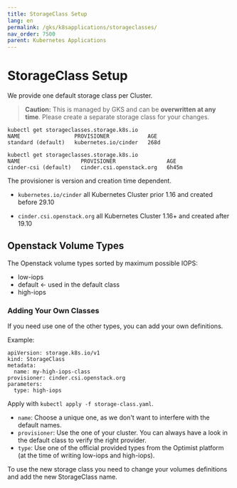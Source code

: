 ```yaml
---
title: StorageClass Setup
lang: en
permalink: /gks/k8sapplications/storageclasses/
nav_order: 7500
parent: Kubernetes Applications
---
```

# StorageClass Setup

We provide one default storage class per Cluster.
> **Caution:**
> This is managed by GKS and can be **overwritten at any time**. Please create a separate storage class for your changes.

```
kubectl get storageclasses.storage.k8s.io
NAME                 PROVISIONER            AGE
standard (default)   kubernetes.io/cinder   268d
```

```
kubectl get storageclasses.storage.k8s.io
NAME                   PROVISIONER                AGE
cinder-csi (default)   cinder.csi.openstack.org   6h45m
```

The provisioner is version and creation time dependent.

* `kubernetes.io/cinder`
    all Kubernetes Cluster prior 1.16 and created before 29.10

* `cinder.csi.openstack.org`
    all Kubernetes Cluster 1.16+ and created after 19.10

## Openstack Volume Types

The Openstack volume types sorted by maximum possible IOPS:

* low-iops
* default <- used in the default class
* high-iops

### Adding Your Own Classes

If you need use one of the other types, you can add your own definitions.

Example:

```
apiVersion: storage.k8s.io/v1
kind: StorageClass
metadata:
  name: my-high-iops-class
provisioner: cinder.csi.openstack.org
parameters:
  type: high-iops
```

Apply with `kubectl apply -f storage-class.yaml`.

* `name`: Choose a unique one, as we don't want to interfere with the default names.
* `provisioner`: Use the one of your cluster. You can always have a look in the default class to verify the right provider.
* `type`: Use one of the official provided types from the Optimist platform (at the time of writing low-iops and high-iops).

To use the new storage class you need to change your volumes definitions and add the new StorageClass name.
